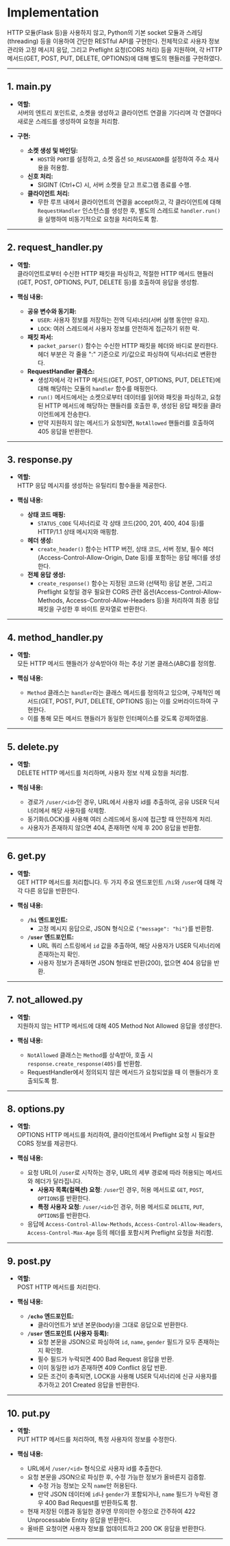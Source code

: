 # Implementation

HTTP 모듈(Flask 등)을 사용하지 않고, Python의 기본 socket 모듈과 스레딩(threading) 등을 이용하여 간단한 RESTful API를 구현한다. 전체적으로 사용자 정보 관리와 고정 메시지 응답, 그리고 Preflight 요청(CORS 처리) 등을 지원하며, 각 HTTP 메서드(GET, POST, PUT, DELETE, OPTIONS)에 대해 별도의 핸들러를 구현하였다.

---

## 1. main.py

- **역할:**  
  서버의 엔트리 포인트로, 소켓을 생성하고 클라이언트 연결을 기다리며 각 연결마다 새로운 스레드를 생성하여 요청을 처리함.

- **구현:**  
  - **소켓 생성 및 바인딩:**  
    - `HOST`와 `PORT`를 설정하고, 소켓 옵션 `SO_REUSEADDR`를 설정하여 주소 재사용을 허용함.
  - **신호 처리:**  
    - SIGINT (Ctrl+C) 시, 서버 소켓을 닫고 프로그램 종료를 수행.
  - **클라이언트 처리:**  
    - 무한 루프 내에서 클라이언트의 연결을 accept하고, 각 클라이언트에 대해 `RequestHandler` 인스턴스를 생성한 후, 별도의 스레드로 `handler.run()`을 실행하여 비동기적으로 요청을 처리하도록 함.

---

## 2. request_handler.py

- **역할:**  
  클라이언트로부터 수신한 HTTP 패킷을 파싱하고, 적절한 HTTP 메서드 핸들러(GET, POST, OPTIONS, PUT, DELETE 등)를 호출하여 응답을 생성함.

- **핵심 내용:**  
  - **공유 변수와 동기화:**  
    - `USER`: 사용자 정보를 저장하는 전역 딕셔너리(서버 실행 동안만 유지).
    - `LOCK`: 여러 스레드에서 사용자 정보를 안전하게 접근하기 위한 락.
  - **패킷 파서:**  
    - `packet_parser()` 함수는 수신한 HTTP 패킷을 헤더와 바디로 분리한다. 헤더 부분은 각 줄을 ":" 기준으로 키/값으로 파싱하여 딕셔너리로 변환한다.
  - **RequestHandler 클래스:**  
    - 생성자에서 각 HTTP 메서드(GET, POST, OPTIONS, PUT, DELETE)에 대해 해당하는 모듈의 `handler` 함수를 매핑한다.
    - `run()` 메서드에서는 소켓으로부터 데이터를 읽어와 패킷을 파싱하고, 요청된 HTTP 메서드에 해당하는 핸들러를 호출한 후, 생성된 응답 패킷을 클라이언트에게 전송한다.
    - 만약 지원하지 않는 메서드가 요청되면, `NotAllowed` 핸들러를 호출하여 405 응답을 반환한다.

---

## 3. response.py

- **역할:**  
  HTTP 응답 메시지를 생성하는 유틸리티 함수들을 제공한다.

- **핵심 내용:**  
  - **상태 코드 매핑:**  
    - `STATUS_CODE` 딕셔너리로 각 상태 코드(200, 201, 400, 404 등)를 HTTP/1.1 상태 메시지와 매핑함.
  - **헤더 생성:**  
    - `create_header()` 함수는 HTTP 버전, 상태 코드, 서버 정보, 필수 헤더(Access-Control-Allow-Origin, Date 등)를 포함하는 응답 헤더를 생성한다.
  - **전체 응답 생성:**  
    - `create_response()` 함수는 지정된 코드와 (선택적) 응답 본문, 그리고 Preflight 요청일 경우 필요한 CORS 관련 옵션(Access-Control-Allow-Methods, Access-Control-Allow-Headers 등)을 처리하여 최종 응답 패킷을 구성한 후 바이트 문자열로 반환한다.

---

## 4. method_handler.py

- **역할:**  
  모든 HTTP 메서드 핸들러가 상속받아야 하는 추상 기본 클래스(ABC)를 정의함.

- **핵심 내용:**  
  - `Method` 클래스는 `handler`라는 클래스 메서드를 정의하고 있으며, 구체적인 메서드(GET, POST, PUT, DELETE, OPTIONS 등)는 이를 오버라이드하여 구현한다.
  - 이를 통해 모든 메서드 핸들러가 동일한 인터페이스를 갖도록 강제하였음.

---

## 5. delete.py

- **역할:**  
  DELETE HTTP 메서드를 처리하며, 사용자 정보 삭제 요청을 처리함.

- **핵심 내용:**  
  - 경로가 `/user/<id>`인 경우, URL에서 사용자 id를 추출하여, 공유 USER 딕셔너리에서 해당 사용자를 삭제함.
  - 동기화(LOCK)를 사용해 여러 스레드에서 동시에 접근할 때 안전하게 처리.
  - 사용자가 존재하지 않으면 404, 존재하면 삭제 후 200 응답을 반환함.

---

## 6. get.py

- **역할:**  
  GET HTTP 메서드를 처리합니다. 두 가지 주요 엔드포인트 `/hi`와 `/user`에 대해 각각 다른 응답을 반환한다.

- **핵심 내용:**  
  - **`/hi` 엔드포인트:**  
    - 고정 메시지 응답으로, JSON 형식으로 `{"message": "hi"}`를 반환함.
  - **`/user` 엔드포인트:**  
    - URL 쿼리 스트링에서 `id` 값을 추출하여, 해당 사용자가 USER 딕셔너리에 존재하는지 확인.
    - 사용자 정보가 존재하면 JSON 형태로 반환(200), 없으면 404 응답을 반환.

---

## 7. not_allowed.py

- **역할:**  
  지원하지 않는 HTTP 메서드에 대해 405 Method Not Allowed 응답을 생성한다.

- **핵심 내용:**  
  - `NotAllowed` 클래스는 `Method`를 상속받아, 호출 시 `response.create_response(405)`를 반환함.
  - RequestHandler에서 정의되지 않은 메서드가 요청되었을 때 이 핸들러가 호출되도록 함.

---

## 8. options.py

- **역할:**  
  OPTIONS HTTP 메서드를 처리하여, 클라이언트에서 Preflight 요청 시 필요한 CORS 정보를 제공한다.

- **핵심 내용:**  
  - 요청 URL이 `/user`로 시작하는 경우, URL의 세부 경로에 따라 허용되는 메서드와 헤더가 달라집니다.
    - **사용자 목록(컬렉션) 요청**: `/user`인 경우, 허용 메서드로 `GET`, `POST`, `OPTIONS`를 반환한다.
    - **특정 사용자 요청**: `/user/<id>`인 경우, 허용 메서드로 `DELETE`, `PUT`, `OPTIONS`를 반환한다.
  - 응답에 `Access-Control-Allow-Methods`, `Access-Control-Allow-Headers`, `Access-Control-Max-Age` 등의 헤더를 포함시켜 Preflight 요청을 처리함.

---

## 9. post.py

- **역할:**  
  POST HTTP 메서드를 처리한다.
  
- **핵심 내용:**  
  - **`/echo` 엔드포인트:**  
    - 클라이언트가 보낸 본문(body)을 그대로 응답으로 반환한다.
  - **`/user` 엔드포인트 (사용자 등록):**  
    - 요청 본문을 JSON으로 파싱하여 `id`, `name`, `gender` 필드가 모두 존재하는지 확인함.
    - 필수 필드가 누락되면 400 Bad Request 응답을 반환.
    - 이미 동일한 id가 존재하면 409 Conflict 응답 반환.
    - 모든 조건이 충족되면, LOCK을 사용해 USER 딕셔너리에 신규 사용자를 추가하고 201 Created 응답을 반환한다.

---

## 10. put.py

- **역할:**  
  PUT HTTP 메서드를 처리하여, 특정 사용자의 정보를 수정한다.

- **핵심 내용:**  
  - URL에서 `/user/<id>` 형식으로 사용자 id를 추출한다.
  - 요청 본문을 JSON으로 파싱한 후, 수정 가능한 정보가 올바른지 검증함.
    - 수정 가능 정보는 오직 `name`만 허용된다.
    - 만약 JSON 데이터에 `id`나 `gender`가 포함되거나, `name` 필드가 누락된 경우 400 Bad Request를 반환하도록 함.
  - 현재 저장된 이름과 동일한 경우엔 무의미한 수정으로 간주하여 422 Unprocessable Entity 응답을 반환한다.
  - 올바른 요청이면 사용자 정보를 업데이트하고 200 OK 응답을 반환한다.

---